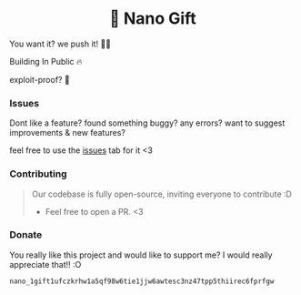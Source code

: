 <h1 style="text-align: center;">🎁 Nano Gift</h1>
<p>You want it? we push it! 🎉🚀</p>

<span>Building In Public 🔥</span>
<p>exploit-proof? 🤞</p>

### Issues
Dont like a feature? found something buggy? any errors? want to suggest improvements & new features?

feel free to use the [issues](https://github.com/WriteNaN/NanoGift/issues) tab for it <3

### Contributing
> Our codebase is fully open-source, inviting everyone to contribute :D
> * Feel free to open a PR. <3

### Donate
You really like this project and would like to support me? I would really appreciate that!! :O
```
nano_1gift1ufczkrhw1a5qf98w6tie1jjw6awtesc3nz47tpp5thiirec6fprfgw
```
